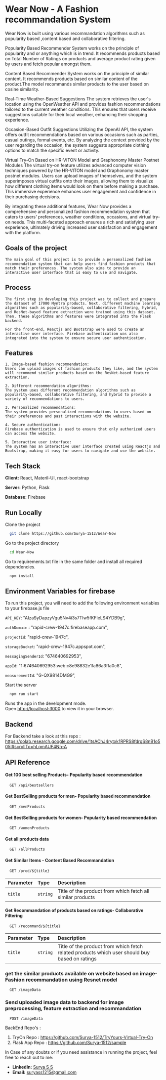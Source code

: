 
# Wear Now - A Fashion recommandation System


Wear Now is built using various recommandation algorithms such as popularity based ,content based and collaborative filtering.

Popularity Based Recommender System works on the principle of popularity and or anything which is in trend. It recommends products based on Total Number of Ratings on products and average product rating given by users and fetch popular amongst them.

Content Based Recommender System works on the principle of similar content. It recommends products based on similar content of the product.The model recommands similar products to the user based on cosine similarity.

Real-Time Weather-Based Suggestions
The system retrieves the user's location using the OpenWeather API and provides fashion recommendations tailored to the current weather conditions. This ensures that users receive suggestions suitable for their local weather, enhancing their shopping experience.

Occasion-Based Outfit Suggestions
Utilizing the OpenAI API, the system offers outfit recommendations based on various occasions such as parties, casual outings, formal events, etc. By analyzing the context provided by the user regarding the occasion, the system suggests appropriate clothing options to match the specific event or activity.

Virtual Try-On Based on HR-VITON Model and Graphonomy Master Postnet Modules
The virtual try-on feature utilizes advanced computer vision techniques powered by the HR-VITON model and Graphonomy master postnet modules. Users can upload images of themselves, and the system superimposes virtual outfits onto their images, allowing them to visualize how different clothing items would look on them before making a purchase. This immersive experience enhances user engagement and confidence in their purchasing decisions.

By integrating these additional features, Wear Now provides a comprehensive and personalized fashion recommendation system that caters to users' preferences, weather conditions, occasions, and virtual try-on needs. This multi-faceted approach ensures a rich and satisfying user experience, ultimately driving increased user satisfaction and engagement with the platform.



## Goals of the project

    The main goal of this project is to provide a personalized fashion recommendation system that can help users find fashion products that match their preferences. The system also aims to provide an interactive user interface that is easy to use and navigate.

## Process

    The first step in developing this project was to collect and prepare the dataset of 17000 Myntra products. Next, different machine learning algorithms such as popularity-based, collaborative filtering, hybrid, and ResNet-based feature extraction were trained using this dataset. Then, these algorithms and features were integrated into the Flask backend.

    For the front-end, Reactjs and Bootstrap were used to create an interactive user interface. Firebase authentication was also integrated into the system to ensure secure user authentication.

## Features

    1. Image-based fashion recommendation: 
    Users can upload images of fashion products they like, and the system will recommend similar products based on the ResNet-based feature extraction.

    2. Different recommendation algorithms: 
    The system uses different recommendation algorithms such as popularity-based, collaborative filtering, and hybrid to provide a variety of recommendations to users.

    3. Personalized recommendations: 
    The system provides personalized recommendations to users based on their preferences and past interactions with the website.

    4. Secure authentication: 
    Firebase authentication is used to ensure that only authorized users can access the website.

    5. Interactive user interface: 
    The system has an interactive user interface created using Reactjs and Bootstrap, making it easy for users to navigate and use the website.






## Tech Stack

**Client:** React, Materil-UI, react-bootstrap

**Server:** Python, Flask

**Database:** Firebase



## Run Locally


Clone the project

```bash
  git clone https://github.com/Surya-1512/Wear-Now
```

Go to the project directory

```bash
  cd Wear-Now
```

Go to requirements.txt file in the same folder and install all required dependencies.


```bash
  npm install
```






## Environment Variables for firebase

To run this project, you will need to add the following environment variables to your firebase.js file

`API_KEY`: "AIzaSyDapzyVgu5Nv4i3s7TIw5fKFIeLS4YDB9g",

`authDomain` : "rapid-crew-1947c.firebaseapp.com",

`projectId`: "rapid-crew-1947c",

`storageBucket`: "rapid-crew-1947c.appspot.com",

`messagingSenderId`: "674640692953",

`appId`: "1:674640692953:web:c8e98832e1fa86a3ffa0c8",

`measurementId`: "G-QX9814DMG9",








Start the server

```bash
  npm run start
```

Runs the app in the development mode.\
Open [http://localhost:3000](http://localhost:3000) to view it in your browser.

## Backend

For Backend take a look at this repo : https://colab.research.google.com/drive/1tsAChJ4rytxk1RPRS8fdrgS8nB1o505I#scrollTo=hLqmAUF4Nh-A

## API Reference

#### Get 100 best selling Products- Popularity based recommendation

```
  GET /api/bestsellers
```




#### Get BestSelling products for men- Popularity based recommendation

```
  GET /menProducts
```
#### Get BestSelling products for women- Popularity based recommendation

```
  GET /womenProducts
```

#### Get all products data

```
  GET /allProducts
```

#### Get Similar Items - Content Based Recommandation

```
  GET /prod/${title}
```

| Parameter | Type     | Description                       |
| :-------- | :------- | :-------------------------------- |
| `title`      | `string` | Title of the product from which fetch all similar products

#### Get Recommandation of products based on ratings- Collaborative Filtering

```
  GET /recommand/${title}
```

| Parameter | Type     | Description                       |
| :-------- | :------- | :-------------------------------- |
| `title`      | `string` | Title of the product from which fetch related products which user should buy based on ratings

### get the similar products available on website based on image- Fashion recommandation using Resnet model

```
  GET /imageData
```

### Send uploaded image data to backend for image preprocessing, feature extraction and recommandation

```
  POST /imageData
```
BackEnd Repo's :
1. TryOn Repo : https://github.com/Surya-1512/TryYours-Virtual-Try-On
2. Flask App Repo : https://github.com/Surya-1512/sample


In Case of any doubts or if you need assistance in running the project, feel free to reach out to me:
- **LinkedIn:** [Surya S S](https://www.linkedin.com/in/surya-s-s-1512-/)
- **Email:** suryass1215@gmail.com



